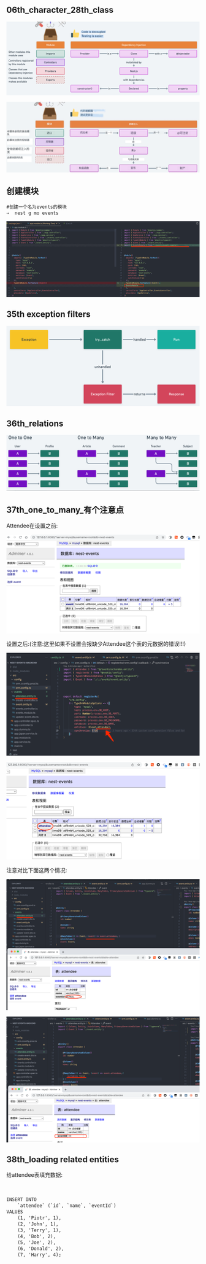 

## 06th_character_28th_class

![img.png](img.png)

![img_1.png](img_1.png)

## 创建模块

```shell
#创建一个名为events的模块
⇒  nest g mo events
```

![img_2.png](img_2.png)



## 35th exception filters

![img_3.png](img_3.png)


## 36th_relations

![img_4.png](img_4.png)

## 37th_one_to_many_有个注意点

Attendee在设置之前:

![img_5.png](img_5.png)

设置之后:(注意:这里如果不设置会报缺少Attendee这个表的元数据的错误!!!)

![img_6.png](img_6.png)

![img_7.png](img_7.png)

注意对比下面这两个情况:

![img_8.png](img_8.png)


![img_9.png](img_9.png)

## 38th_loading related entities

给attendee表填充数据:

```shell


INSERT INTO
    `attendee` (`id`, `name`, `eventId`)
VALUES
    (1, 'Piotr', 1),
    (2, 'John', 1),
    (3, 'Terry', 1),
    (4, 'Bob', 2),
    (5, 'Joe', 2),
    (6, 'Donald', 2),
    (7, 'Harry', 4);

```








